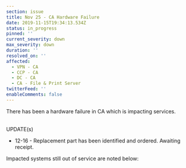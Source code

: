 ```yaml
---
section: issue
title: Nov 25 - CA Hardware Failure
date: 2019-11-15T19:34:13.534Z
status: in_progress
pinned: ''
current_severity: down
max_severity: down
duration: ''
resolved_on: ''
affected:
  - VPN - CA
  - CCP - CA
  - DC - CA
  - CA - File & Print Server
twitterFeed: ''
enableComments: false
---
```

There has been a hardware failure in CA which is impacting services.<br><br>

UPDATE(s)<br>

* 12-16 - Replacement part has been identified and ordered.  Awaiting receipt.

Impacted systems still out of service are noted below:
